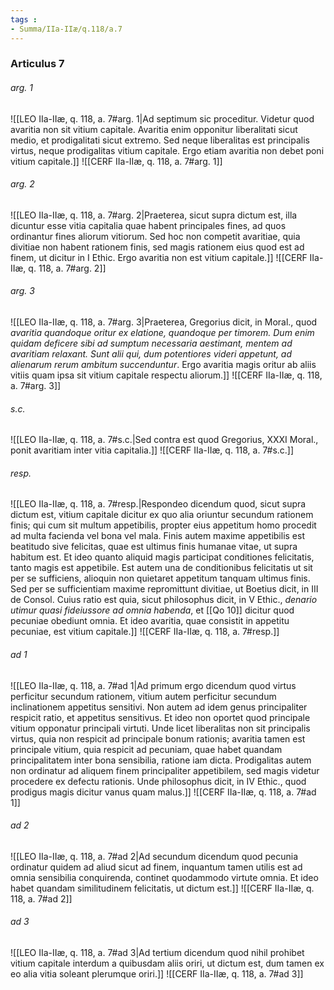 ```yaml
---
tags : 
- Summa/IIa-IIæ/q.118/a.7
---
```


### Articulus 7

###### arg. 1
![[LEO IIa-IIæ, q. 118, a. 7#arg. 1|Ad septimum sic proceditur. Videtur quod avaritia non sit vitium capitale. Avaritia enim opponitur liberalitati sicut medio, et prodigalitati sicut extremo. Sed neque liberalitas est principalis virtus, neque prodigalitas vitium capitale. Ergo etiam avaritia non debet poni vitium capitale.]]
![[CERF IIa-IIæ, q. 118, a. 7#arg. 1]]

###### arg. 2
![[LEO IIa-IIæ, q. 118, a. 7#arg. 2|Praeterea, sicut supra dictum est, illa dicuntur esse vitia capitalia quae habent principales fines, ad quos ordinantur fines aliorum vitiorum. Sed hoc non competit avaritiae, quia divitiae non habent rationem finis, sed magis rationem eius quod est ad finem, ut dicitur in I Ethic. Ergo avaritia non est vitium capitale.]]
![[CERF IIa-IIæ, q. 118, a. 7#arg. 2]]

###### arg. 3
![[LEO IIa-IIæ, q. 118, a. 7#arg. 3|Praeterea, Gregorius dicit, in Moral., quod *avaritia quandoque oritur ex elatione, quandoque per timorem. Dum enim quidam deficere sibi ad sumptum necessaria aestimant, mentem ad avaritiam relaxant. Sunt alii qui, dum potentiores videri appetunt, ad alienarum rerum ambitum succenduntur*. Ergo avaritia magis oritur ab aliis vitiis quam ipsa sit vitium capitale respectu aliorum.]]
![[CERF IIa-IIæ, q. 118, a. 7#arg. 3]]

###### s.c.
![[LEO IIa-IIæ, q. 118, a. 7#s.c.|Sed contra est quod Gregorius, XXXI Moral., ponit avaritiam inter vitia capitalia.]]
![[CERF IIa-IIæ, q. 118, a. 7#s.c.]]

###### resp.
![[LEO IIa-IIæ, q. 118, a. 7#resp.|Respondeo dicendum quod, sicut supra dictum est, vitium capitale dicitur ex quo alia oriuntur secundum rationem finis; qui cum sit multum appetibilis, propter eius appetitum homo procedit ad multa facienda vel bona vel mala. Finis autem maxime appetibilis est beatitudo sive felicitas, quae est ultimus finis humanae vitae, ut supra habitum est. Et ideo quanto aliquid magis participat conditiones felicitatis, tanto magis est appetibile. Est autem una de conditionibus felicitatis ut sit per se sufficiens, alioquin non quietaret appetitum tanquam ultimus finis. Sed per se sufficientiam maxime repromittunt divitiae, ut Boetius dicit, in III de Consol. Cuius ratio est quia, sicut philosophus dicit, in V Ethic., *denario utimur quasi fideiussore ad omnia habenda*, et [[Qo 10]] dicitur quod pecuniae obediunt omnia. Et ideo avaritia, quae consistit in appetitu pecuniae, est vitium capitale.]]
![[CERF IIa-IIæ, q. 118, a. 7#resp.]]

###### ad 1
![[LEO IIa-IIæ, q. 118, a. 7#ad 1|Ad primum ergo dicendum quod virtus perficitur secundum rationem, vitium autem perficitur secundum inclinationem appetitus sensitivi. Non autem ad idem genus principaliter respicit ratio, et appetitus sensitivus. Et ideo non oportet quod principale vitium opponatur principali virtuti. Unde licet liberalitas non sit principalis virtus, quia non respicit ad principale bonum rationis; avaritia tamen est principale vitium, quia respicit ad pecuniam, quae habet quandam principalitatem inter bona sensibilia, ratione iam dicta. Prodigalitas autem non ordinatur ad aliquem finem principaliter appetibilem, sed magis videtur procedere ex defectu rationis. Unde philosophus dicit, in IV Ethic., quod prodigus magis dicitur vanus quam malus.]]
![[CERF IIa-IIæ, q. 118, a. 7#ad 1]]

###### ad 2
![[LEO IIa-IIæ, q. 118, a. 7#ad 2|Ad secundum dicendum quod pecunia ordinatur quidem ad aliud sicut ad finem, inquantum tamen utilis est ad omnia sensibilia conquirenda, continet quodammodo virtute omnia. Et ideo habet quandam similitudinem felicitatis, ut dictum est.]]
![[CERF IIa-IIæ, q. 118, a. 7#ad 2]]

###### ad 3
![[LEO IIa-IIæ, q. 118, a. 7#ad 3|Ad tertium dicendum quod nihil prohibet vitium capitale interdum a quibusdam aliis oriri, ut dictum est, dum tamen ex eo alia vitia soleant plerumque oriri.]]
![[CERF IIa-IIæ, q. 118, a. 7#ad 3]]

